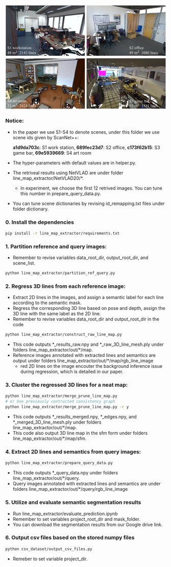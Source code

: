 <p align="center">
    <img src="../images/scenes.jpg" alt="scenes" width="666">
</p>

### Notice: 
- In the paper we use S1-S4 to denote scenes, under this folder we use scene ids given by ScanNet++:

    **a1d9da703c**: S1 work station, **689fec23d7**: S2 office, **c173f62b15**: S3 game bar, **69e5939669**: S4 art room

- The hyper-parameters with default values are in helper.py.
- The retriveal results using NetVLAD are under folder line_map_extractor/NetVLAD20/*. 
  - In experiment, we choose the first 12 retrived images. You can tune this number in prepare_query_data.py.
- You can tune scene dictionaries by revising id_remapping.txt files under folder dictionary.

### 0. Install the dependencies
```bash
pip install -r line_map_extractor/requirements.txt
```

### 1. Partition reference and query images:
- Remember to revise variables data_root_dir, output_root_dir, and scene_list.
``` bash
python line_map_extractor/partition_ref_query.py
``` 

### 2. Regress 3D lines from each reference image:
- Extract 2D lines in the images, and assign a semantic label for each line according to the semantic mask.
- Regress the corresponding 3D line based on pose and depth, assign the 3D line with the same label as the 2D line.
- Remember to revise variables data_root_dir and output_root_dir in the code
``` bash
python line_map_extractor/construct_raw_line_map.py
```
- This code outputs *_results_raw.npy and *_raw_3D_line_mesh.ply under folders line_map_extractor/out/\*/map. 
- Reference images annotated with extracted lines and semantics are output under folders line_map_extractor/out/\*/map/rgb_line_image
  - red 2D lines on the image encouter the background inference issue during regression, which is detailed in our paper.


### 3. Cluster the regressed 3D lines for a neat map:
``` bash 
python line_map_extractor/merge_prune_line_map.py
# or Use previously contructed consistency graph
python line_map_extractor/merge_prune_line_map.py -r y 
```
- This code outputs *_results_merged.npy, *_edges.npy, and *_merged_3D_line_mesh.ply under folders line_map_extractor/out/\*/map. 
- This code also output 3D line map in the sfm form under folders line_map_extractor/out/\*/map/sfm. 

### 4. Extract 2D lines and semantics from query images:
``` bash
python line_map_extractor/prepare_query_data.py
```
- This code outputs *_query_data.npy under folders line_map_extractor/out/\*/query.
- Query images annotated with extracted lines and semantics are under folders line_map_extractor/out/\*/query/rgb_line_image

### 5. Utilize and evaluate semantic segmentation results 
- Run line_map_extractor/evaluate_prediction.ipynb
- Remember to set variables project_root_dir and mask_folder.
- You can download the segmentation results from our Google drive link.

### 6. Output csv files based on the stored numpy files
``` bash
python csv_dataset/output_csv_files.py
```
- Remeber to set variable project_dir.
